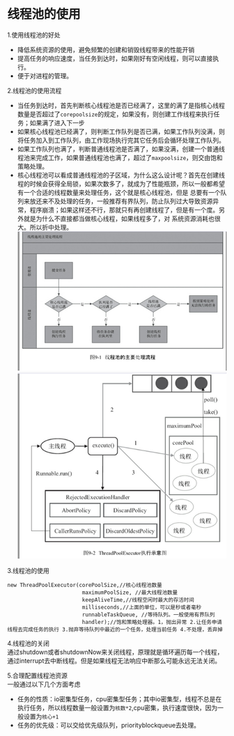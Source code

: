 # 线程池的使用  
1.使用线程池的好处
- 降低系统资源的使用，避免频繁的创建和销毁线程带来的性能开销
- 提高任务的响应速度，当任务到达时，如果刚好有空闲线程，则可以直接执行。
- 便于对进程的管理。  

2.线程池的使用流程  
- 当任务到达时，首先判断核心线程池是否已经满了，这里的满了是指核心线程数量是否超过了`corepoolsize`的规定，如果没有，则创建工作线程来执行任务；如果满了进入下一步
- 如果核心线程池已经满了，则判断工作队列是否已满，如果工作队列没满，则将任务加入到工作队列，由工作现场执行完其它任务后会循环处理工作队列。
- 如果工作队列也满了，判断普通线程池是否满了，如果没满，创建一个普通线程池来完成工作，如果普通线程池也满了，超过了`maxpoolsize`，则交由饱和策略处理。  
- 核心线程池可以看成普通线程池的子区域，为什么这么设计呢？首先在创建线程的时候会获得全局锁，如果次数多了，就成为了性能瓶颈，所以一般都希望有一个合适的线程数量来处理任务，这个就是核心线程池，但是
总要有一个队列来放还来不及处理的任务，一般推荐有界队列，防止队列过大导致资源异常，程序崩溃；如果这样还不行，那就只有再创建线程了，但是有一个度。另外就是为什么不直接都当做核心线程，如果线程多了，对
系统资源消耗也很大。所以折中处理。
![处理流程](https://github.com/781303842/Mainstudy/blob/master/ALLIMG/%E7%BA%BF%E7%A8%8B%E6%B1%A0%E5%A4%84%E7%90%86%E6%B5%81%E7%A8%8B.png)
![执行流程](https://github.com/781303842/Mainstudy/blob/master/ALLIMG/%E7%BA%BF%E7%A8%8B%E6%B1%A0%E6%89%A7%E8%A1%8C%E7%A4%BA%E6%84%8F%E5%9B%BE.png)   

3.线程池的使用  
```
new ThreadPoolExecutor(corePoolSize,//核心线程池数量
                        maximumPoolSize, //最大线程池数量
                        keepAliveTime,//线程空闲时最大的存活时间
                        milliseconds,//上面的单位，可以是秒或者毫秒
                        runnableTaskQueue, //等待队列。一般使用有界队列
                        handler);//饱和策略处理器。1，抛出异常 2.让任务申请线程去完成任务的执行 3.抛弃等待队列中最近的一个任务，处理当前任务 4.不处理，丢弃掉                                                                    
```  

4.线程池的关闭  
通过shutdown或者shutdownNow来关闭线程，原理就是循环遍历每一个线程，通过interrupt去中断线程。但是如果线程无法响应中断那么可能永远无法关闭。  

5.合理配置线程池资源  
一般通过以下几个方面考虑
- 任务的性质：io密集型任务，cpu密集型任务；其中io密集型，线程不总是在执行任务，所以线程数量一般设置为`核数*2`,cpu密集，执行速度很快，因为一般设置为`核心+1`
- 任务的优先级：可以交给优先级队列，priorityblockqueue去处理。  

